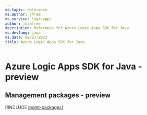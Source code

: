 ```yaml
---
ms.topic: reference
ms.author: jfree
ms.service: logicapps
author: joshfree
description: Reference for Azure Logic Apps SDK for Java
ms.devlang: java
ms.data: 08/27/2022
title: Azure Logic Apps SDK for Java
---
```

# Azure Logic Apps SDK for Java - preview

## Management packages - preview
[!INCLUDE [mgmt-packages](logic-apps-mgmt-index.md)]